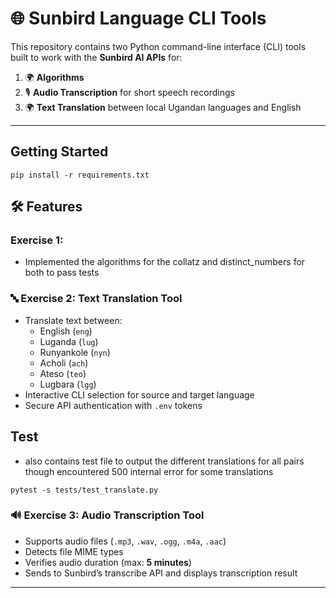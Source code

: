 # 🌐 Sunbird Language CLI Tools

This repository contains two Python command-line interface (CLI) tools built to work with the **Sunbird AI APIs** for:
1. 🌍 **Algorithms** 
2. 🎙️ **Audio Transcription** for short speech recordings
3. 🌍 **Text Translation** between local Ugandan languages and English

---

## Getting Started
```
pip install -r requirements.txt
```

## 🛠️ Features
### Exercise 1: 
- Implemented the algorithms for the collatz and distinct_numbers for both to pass tests



### 🔤 Exercise 2: Text Translation Tool
- Translate text between:
  - English (`eng`)
  - Luganda (`lug`)
  - Runyankole (`nyn`)
  - Acholi (`ach`)
  - Ateso (`teo`)
  - Lugbara (`lgg`)
- Interactive CLI selection for source and target language
- Secure API authentication with `.env` tokens

## Test
- also contains test file to output the different translations for all pairs though encountered     500  internal error for some translations

```
pytest -s tests/test_translate.py

```


### 🔊 Exercise 3: Audio Transcription Tool
- Supports audio files (`.mp3`, `.wav`, `.ogg`, `.m4a`, `.aac`)
- Detects file MIME types
- Verifies audio duration (max: **5 minutes**)
- Sends to Sunbird’s transcribe API and displays transcription result

---


